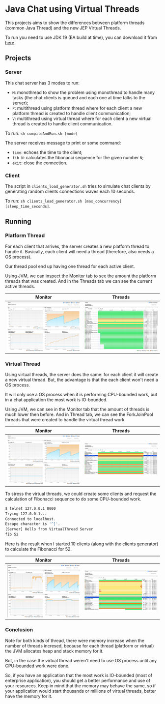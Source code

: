 # Java Chat using Virtual Threads

This projects aims to show the differences between platform threads (common Java Thread) and the new JEP Virtual Threads.

To run you need to use JDK 19 (EA build at time), you can download it from [here](https://jdk.java.net/19/).

## Projects

### Server

This chat server has 3 modes to run:

- `M`: monothread to show the problem using monothread to handle many tasks (the chat clients is queued and each one at time talks to the server);
- `P`: multithread using platform thread where for each client a new platform thread is created to handle client communication;
- `V`: multithread using virtual thread where for each client a new virtual thread is created to handle client communication.

To run: `sh compileAndRun.sh [mode]`

The server receives message to print or some command:

- `time`: echoes the time to the client;
- `fib N`: calculates the fibonacci sequence for the given number `N`;
- `exit`: close the connection.

### Client

The script in `clients_load_generator.sh` tries to simulate chat clients by generating random clients connections waves each 10 seconds.

To run: `sh clients_load_generator.sh [max_concurrency] [sleep_time_seconds]`.

## Running

### Platform Thread

For each client that arrives, the server creates a new platform thread to handle it.
Basically, each client will need a thread (therefore, also needs a OS process).

Our thread pool end up having one thread for each active client.

Using JVM, we can inspect the Monitor tab to see the amount the platform threads that was created.
And in the Threads tab we can see the current active threads.

| Monitor | Threads |
| --- | --- |
| ![](img/chat-server-platform-multithreads-count.png) | ![](img/chat-server-platform-multithreads-active.png) |

### Virtual Thread

Using virtual threads, the server does the same: for each client it will create a new virtual thread.
But, the advantage is that the each client won't need a OS process.

It will only use a OS process when it is performing CPU-bounded work, but in a chat application the most work is IO-bounded.

Using JVM, we can see in the Monitor tab that the amount of threads is much lower then before.
And in Thread tab, we can see the ForkJoinPool threads that were created to handle the virtual thread work.

| Monitor | Threads |
| --- | --- |
| ![](img/chat-server-virtual-multithreads-count.png) | ![](img/chat-server-virtual-multithreads-active.png) |

To stress the virtual threads, we could create some clients and request the calculation of Fibonacci sequence to do some CPU-bounded work.

```sh
$ telnet 127.0.0.1 8000
Trying 127.0.0.1...
Connected to localhost.
Escape character is '^]'.
[Server] Hello from VirtualThread Server
fib 52
```

Here is the result when I started 10 clients (along with the clients generator) to calculate the Fibonacci for 52.

| Monitor | Threads |
| --- | --- |
| ![](img/virtual-threads-fib52-monitor.png) | ![](img/virtual-threads-fib52-active.png) |

### Conclusion

Note for both kinds of thread, there were memory increase when the number of threads incresed, because for each thread (platform or virtual) the JVM allocates heap and stack memory for it.

But, in the case the virtual thread weren't need to use OS process until any CPU-bounded work were done.

So, if you have an application that the most work is IO-bounded (most of enterprise application), you should get a better performance and use of your resources.
Keep in mind that the memory may behave the same, so if your application would start thousands or millions of virtual threads, better have the memory for it.
